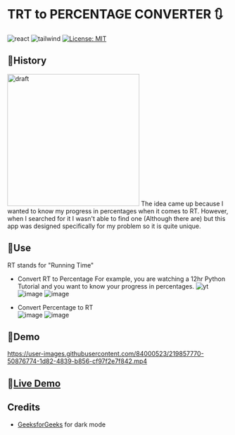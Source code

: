 # TRT to PERCENTAGE CONVERTER 🔃
![react](https://img.shields.io/badge/React-20232A?style=for-the-badge&logo=react&logoColor=61DAFB)
![tailwind](https://img.shields.io/badge/Tailwind_CSS-38B2AC?style=for-the-badge&logo=tailwind-css&logoColor=white)
[![License: MIT](https://img.shields.io/badge/License-MIT-yellow.svg)](https://opensource.org/licenses/MIT)

## 📕History
<img alt="draft" src="https://user-images.githubusercontent.com/84000523/218385585-957a97d8-0669-47d5-a085-9892c094a750.png" width="300">
The idea came up because I wanted to know my progress in percentages when it comes to RT. However, when I searched for it I wasn't able to find one (Although there are) but this app was designed specifically for my problem so it is quite unique.

## 📜Use
RT stands for "Running Time"  
- Convert RT to Percentage
For example, you are watching a 12hr Python Tutorial and you want to know your progress in percentages. 
![yt](https://user-images.githubusercontent.com/84000523/218392339-4d0c9094-0a6b-4aa6-869d-520cd589f47b.png)  
![image](https://user-images.githubusercontent.com/84000523/219849854-009226fe-6e77-42b0-b6f1-7cea5fb7fb42.png)
![image](https://user-images.githubusercontent.com/84000523/219849880-994aee93-5a39-4e69-8b29-f204c9b18f22.png)

- Convert Percentage to RT  
![image](https://user-images.githubusercontent.com/84000523/219849909-89673ca1-73d9-4761-ab50-1976afdb229c.png)
![image](https://user-images.githubusercontent.com/84000523/219849805-be1f3bd3-e9e5-47fc-92d7-3fa2431ae970.png)


## 🎥Demo
https://user-images.githubusercontent.com/84000523/219857770-50876774-1d82-4839-b856-cf97f2e7f842.mp4


## 👀[Live Demo](https://prxncxss03.github.io/trt-percentage-converter/)

## Credits
- [GeeksforGeeks](https://www.geeksforgeeks.org/how-to-add-dark-mode-in-reactjs-using-tailwind-css/
) for dark mode








